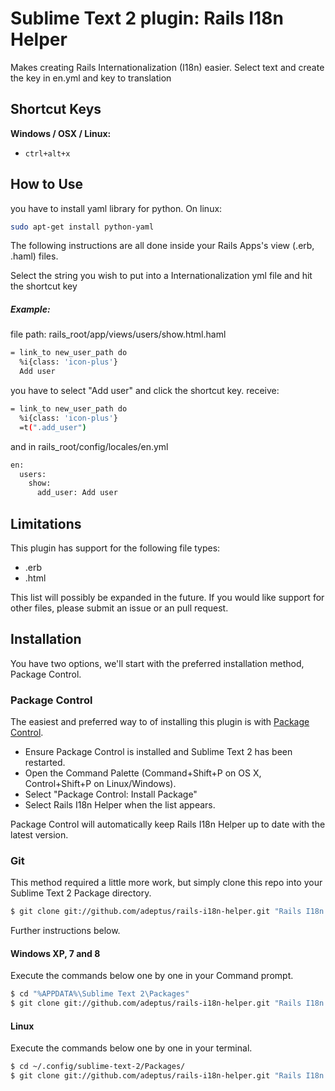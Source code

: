 # Sublime Text 2 plugin: Rails I18n Helper

Makes creating Rails Internationalization (I18n) easier. Select text and create the key in en.yml and key to translation 

## Shortcut Keys

**Windows / OSX / Linux:**

 * `ctrl+alt+x` 

## How to Use

you have to install yaml library for python. On linux:
``` bash
sudo apt-get install python-yaml
```
The following instructions are all done inside your Rails Apps's view (.erb, .haml) files.

Select the string you wish to put into a Internationalization yml file and hit the shortcut key

##### Example:
file path: rails_root/app/views/users/show.html.haml
``` bash
= link_to new_user_path do
  %i{class: 'icon-plus'}
  Add user
```
you have to select "Add user" and click the shortcut key. receive:

``` bash
= link_to new_user_path do
  %i{class: 'icon-plus'}
  =t(".add_user")
```
and in rails_root/config/locales/en.yml
``` bash
en:
  users:
    show:
      add_user: Add user
```

## Limitations

This plugin has support for the following file types:
 * .erb
 * .html

This list will possibly be expanded in the future. If you would like support for other files, please submit an issue or an pull request.


## Installation

You have two options, we'll start with the preferred installation method, Package Control.


### Package Control

The easiest and preferred way to of installing this plugin is with [Package Control](http://wbond.net/sublime\_packages/package\_control).

 * Ensure Package Control is installed and Sublime Text 2 has been restarted.
 * Open the Command Palette (Command+Shift+P on OS X, Control+Shift+P on Linux/Windows).
 * Select "Package Control: Install Package"
 * Select Rails I18n Helper when the list appears.

Package Control will automatically keep Rails I18n Helper up to date with the latest version.


### Git

This method required a little more work, but simply clone this repo into your Sublime Text 2 Package directory.

``` bash
$ git clone git://github.com/adeptus/rails-i18n-helper.git "Rails I18n Helper"
```

Further instructions below.

#### Windows XP, 7 and 8
Execute the commands below one by one in your Command prompt.

``` bash
$ cd "%APPDATA%\Sublime Text 2\Packages"
$ git clone git://github.com/adeptus/rails-i18n-helper.git "Rails I18n Helper"
```

#### Linux
Execute the commands below one by one in your terminal.

``` bash
$ cd ~/.config/sublime-text-2/Packages/
$ git clone git://github.com/adeptus/rails-i18n-helper.git "Rails I18n Helper"
```
